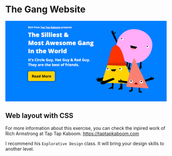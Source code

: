 # The Gang Website

<img src="img/the-gang-hero.png">


## Web layout with CSS

For more information about this exercise, you can check the inpired work of Rich Armstrong at Tap Tap Kaboom. https://taptapkaboom.com

I recommend his `Explorative Design` class. It will bring your design skills to another level.